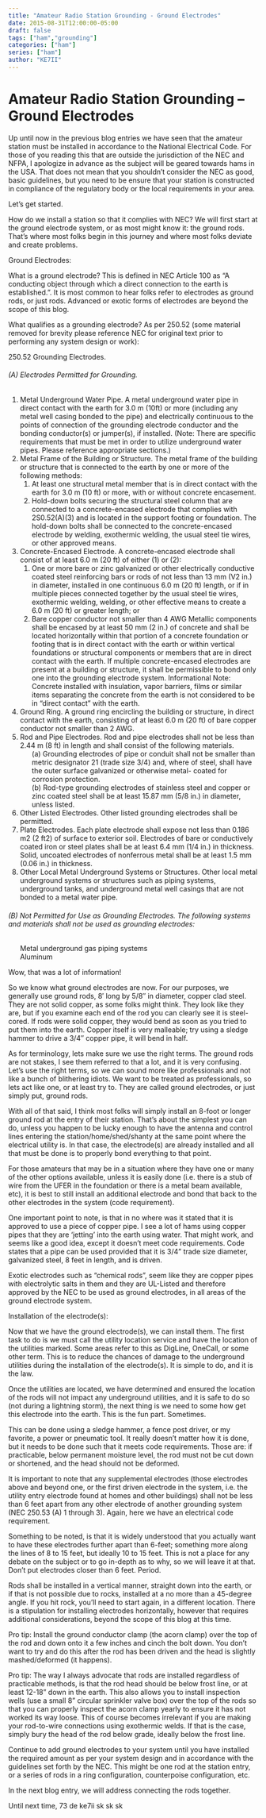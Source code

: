 ```yaml
---
title: "Amateur Radio Station Grounding - Ground Electrodes"
date: 2015-08-31T12:00:00-05:00
draft: false
tags: ["ham","grounding"]
categories: ["ham"]
series: ["ham"]
author: "KE7II"
---
```


# Amateur Radio Station Grounding – Ground Electrodes

Up until now in the previous blog entries we have seen that the amateur station must be installed in accordance to the National Electrical Code. For those of you reading this that are outside the jurisdiction of the NEC and NFPA, I apologize in advance as the subject will be geared towards hams in the USA. That does not mean that you shouldn’t consider the NEC as good, basic guidelines, but you need to be ensure that your station is constructed in compliance of the regulatory body or the local requirements in your area.

Let’s get started.

How do we install a station so that it complies with NEC? We will first start at the ground electrode system, or as most might know it: the ground rods. That’s where most folks begin in this journey and where most folks deviate and create problems.

Ground Electrodes:

What is a ground electrode? This is defined in NEC Article 100 as “A conducting object through which a direct connection to the earth is established.”. It is most common to hear folks refer to electrodes as ground rods, or just rods. Advanced or exotic forms of electrodes are beyond the scope of this blog.

What qualifies as a grounding electrode? As per 250.52 (some material removed for brevity please reference NEC for original text prior to performing any system design or work):

250.52 Grounding Electrodes.

###### (A) Electrodes Permitted for Grounding.
<ol>
    <li>Metal Underground Water Pipe. A metal underground water pipe in direct contact with the earth for 3.0 m (10ft) or more (including any metal well casing bonded to the pipe) and electrically continuous to the points of connection of the grounding electrode conductor and the bonding conductor(s) or jumper(s), if installed. (Note: There are specific requirements that must be met in order to utilize underground water pipes. Please reference appropriate sections.)</li>
    <li>Metal Frame of the Building or Structure. The metal frame of the building or structure that is connected to the earth by one or more of the following methods:
    <ol>
        <li>At least one structural metal member that is in direct contact with the earth for 3.0 m (10 ft) or more, with or without concrete encasement.</li>
        <li>Hold-down bolts securing the structural steel column that are connected to a concrete-encased electrode that complies with 2S0.52(A)(3) and is located in the support footing or foundation. The hold-down bolts shall be connected to the concrete-encased electrode by welding, exothermic welding, the usual steel tie wires, or other approved means.</li>
    </ol>
    <li>Concrete-Encased Electrode. A concrete-encased electrode shall consist of at least 6.0 m (20 ft) of either (1) or (2):
    <ol>
        <li>One or more bare or zinc galvanized or other electrically conductive coated steel reinforcing bars or rods of not less than 13 mm (V2 in.) in diameter, installed in one continuous 6.0 m (20 ft) length, or if in multiple pieces connected together by the usual steel tie wires, exothermic welding, welding, or other effective means to create a 6.0 m (20 ft) or greater length; or</li>
        <li>Bare copper conductor not smaller than 4 AWG Metallic components shall be encased by at least 50 mm (2 in.) of concrete and shall be located horizontally within that portion of a concrete foundation or footing that is in direct contact with the earth or within vertical foundations or structural components or members that are in direct contact with the earth. If multiple concrete-encased electrodes are present at a building or structure, it shall be permissible to bond only one into the grounding electrode system. Informational Note: Concrete installed with insulation, vapor barriers, films or similar items separating the concrete from the earth is not considered to be in “direct contact” with the earth.</li>
    </ol>
    <li>Ground Ring. A ground ring encircling the building or structure, in direct contact with the earth, consisting of at least 6.0 m (20 ft) of bare copper conductor not smaller than 2 AWG.</li>
    <li>Rod and Pipe Electrodes. Rod and pipe electrodes shall not be less than 2.44 m (8 ft) in length and shall consist of the following materials.
    <ul style="list-style-type:none;">
        <li>(a) Grounding electrodes of pipe or conduit shall not be smaller than metric designator 21 (trade size 3/4) and, where of steel, shall have the outer surface galvanized or otherwise metal- coated for corrosion protection.</li>
        <li>(b) Rod-type grounding electrodes of stainless steel and copper or zinc coated steel shall be at least 15.87 mm (5/8 in.) in diameter, unless listed.</li>
    </ul></li>
    <li>Other Listed Electrodes. Other listed grounding electrodes shall be permitted.</li>
    <li>Plate Electrodes. Each plate electrode shall expose not less than 0.186 m2 (2 ft2) of surface to exterior soil. Electrodes of bare or conductively coated iron or steel plates shall be at least 6.4 mm (1/4 in.) in thickness. Solid, uncoated electrodes of nonferrous metal shall be at least 1.5 mm (0.06 in.) in thickness.</li>
    <li>Other Local Metal Underground Systems or Structures. Other local metal underground systems or structures such as piping systems, underground tanks, and underground metal well casings that are not bonded to a metal water pipe.</li>
</ol>

###### (B) Not Permitted for Use as Grounding Electrodes. The following systems and materials shall not be used as grounding electrodes:
<ul style="list-style-type:none;">
  <li>Metal underground gas piping systems</li>
  <li>Aluminum</li>
</ul>

Wow, that was a lot of information!

So we know what ground electrodes are now. For our purposes, we generally use ground rods, 8′ long by 5/8″ in diameter, copper clad steel. They are not solid copper, as some folks might think. They look like they are, but  if you examine each end of the rod you can clearly see it is steel-cored. If rods were solid copper, they would bend as soon as you tried to put them into the earth. Copper itself is very malleable; try using a sledge hammer to drive a 3/4″ copper pipe, it will bend in half.

As for terminology, lets make sure we use the right terms. The ground rods are not stakes, I see them referred to that a lot, and it is very confusing. Let’s use the right terms, so we can sound more like professionals and not like a bunch of blithering idiots. We want to be treated as professionals, so lets act like one, or at least try to. They are called ground electrodes, or just simply put, ground rods.

With all of that said, I think most folks will simply install an 8-foot or longer ground rod at the entry of their station. That’s about the simplest you can do, unless you happen to be lucky enough to have the antenna and control lines entering the station/home/shed/shanty at the same point where the electrical utility is. In that case, the electrode(s) are already installed and all that must be done is to properly bond everything to that point.

For those amateurs that may be in a situation where they have one or many of the other options available, unless it is easily done (i.e. there is a stub of wire from the UFER in the foundation or there is a metal beam available, etc), it is best to still install an additional electrode and bond that back to the other electrodes in the system (code requirement).

One important point to note, is that in no where was it stated that it is approved to use a piece of copper pipe. I see a lot of hams using copper pipes that they are ‘jetting’ into the earth using water. That might work, and seems like a good idea, except it doesn’t meet code requirements. Code states that a pipe can be used provided that it is 3/4” trade size diameter, galvanized steel, 8 feet in length, and is driven.

Exotic electrodes such as “chemical rods”, seem like they are copper pipes with electrolytic salts in them and they are UL-Listed and therefore approved by the NEC to be used as ground electrodes, in all areas of the ground electrode system.

Installation of the electrode(s):

Now that we have the ground electrode(s), we can install them. The first task to do is we must call the utility location service and have the location of the utilities marked. Some areas refer to this as DigLine, OneCall, or some other term. This is to reduce the chances of damage to the underground utilities during the installation of the electrode(s). It is simple to do, and it is the law.

Once the utilities are located, we have determined and ensured the location of the rods will not impact any underground utilities, and it is safe to do so (not during a lightning storm), the next thing is we need to some how get this electrode into the earth. This is the fun part. Sometimes.

This can be done using a sledge hammer, a fence post driver, or my favorite, a power or pneumatic tool. It really doesn’t matter how it is done, but it needs to be done such that it meets code requirements. Those are: if practicable, below permanent moisture level, the rod must not be cut down or shortened, and the head should not be deformed.

It is important to note that any supplemental electrodes (those electrodes above and beyond one, or the first driven electrode in the system, i.e. the utility entry electrode found at homes and other buildings) shall not be less than 6 feet apart from any other electrode of another grounding system (NEC 250.53 (A) 1 through 3). Again, here we have an electrical code requirement.

Something to be noted, is that it is widely understood that you actually want to have these electrodes further apart than 6-feet; something more along the lines of 8 to 15 feet, but ideally 10 to 15 feet. This is not a place for any debate on the subject or to go in-depth as to why, so we will leave it at that. Don’t put electrodes closer than 6 feet. Period.

Rods shall be installed in a vertical manner, straight down into the earth, or if that is not possible due to rocks, installed at a no more than a 45-degree angle. If you hit rock, you’ll need to start again, in a different location. There is a stipulation for installing electrodes horizontally, however that requires additional considerations, beyond the scope of this blog at this time.

Pro tip: Install the ground conductor clamp (the acorn clamp) over the top of the rod and down onto it a few inches and cinch the bolt down. You don’t want to try and do this after the rod has been driven and the head is slightly mashed/deformed (it happens).

Pro tip: The way I always advocate that rods are installed regardless of practicable methods, is that the rod head should be below frost line, or at least 12-18” down in the earth. This also allows you to install inspection wells (use a small 8” circular sprinkler valve box) over the top of the rods so that you can properly inspect the acorn clamp yearly to ensure it has not worked its way loose. This of course becomes irrelevant if you are making your rod-to-wire connections using exothermic welds. If that is the case, simply bury the head of the rod below grade, ideally below the frost line.

Continue to add ground electrodes to your system until you have installed the required amount as per your system design and in accordance with the guidelines set forth by the NEC. This might be one rod at the station entry, or a series of rods in a ring configuration, counterpoise configuration, etc.

In the next blog entry, we will address connecting the rods together.

Until next time, 73 de ke7ii sk sk sk
